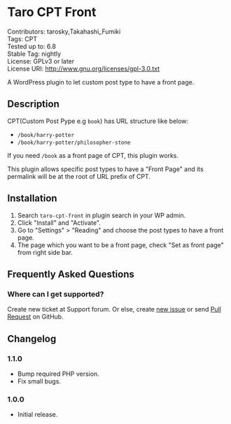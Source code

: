 Taro CPT Front
===============================================

Contributors: tarosky,Takahashi_Fumiki  
Tags: CPT  
Tested up to: 6.8  
Stable Tag: nightly  
License: GPLv3 or later  
License URI: http://www.gnu.org/licenses/gpl-3.0.txt  

A WordPress plugin to let custom post type to have a front page.

## Description

CPT(Custom Post Pype e.g `book`) has URL structure like below:

- `/book/harry-potter`
- `/book/harry-potter/philosopher-stone`

If you need `/book` as a front page of CPT, this plugin works.

This plugin allows specific post types to have a "Front Page" and its permalink will be at the root of URL prefix of CPT.

## Installation

1. Search `taro-cpt-front` in plugin search in your WP admin.
2. Click "Install" and "Activate".
3. Go to "Settings" > "Reading" and choose the post types to have a front page.
4. The page which you want to be a front page, check "Set as front page" from right side bar.

## Frequently Asked Questions

### Where can I get supported?

Create new ticket at Support forum. Or else, create [new issue](https://github.com/tarosky/taro-cpt-front/issues) or send [Pull Request](https://github.com/tarosky/taro-cpt-front/pulls) on GitHub.

## Changelog

### 1.1.0

* Bump required PHP version.
* Fix small bugs.

### 1.0.0

* Initial release.
